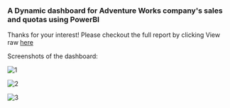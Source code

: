 ### A Dynamic dashboard for Adventure Works company's sales and quotas using PowerBI

Thanks for your interest! Please checkout the full report by clicking View raw [here](https://github.com/tonCodesData/adventure-works-sales-report-powerBI/blob/main/Project%20Revenue%20analysis%20of%20Adventure%20Works.pbix)


Screenshots of the dashboard:

![1](https://github.com/tonCodesData/adventure-works-sales-report-powerBI/assets/124179394/c1bb72ec-57c8-426f-bb3f-f491c2dbc377)


![2](https://github.com/tonCodesData/adventure-works-sales-report-powerBI/assets/124179394/894c9bae-a23e-44f8-935a-cb54a2e0b684)


![3](https://github.com/tonCodesData/adventure-works-sales-report-powerBI/assets/124179394/2c4eed0a-f0ff-45a9-b64f-f30cf2585ea1)






